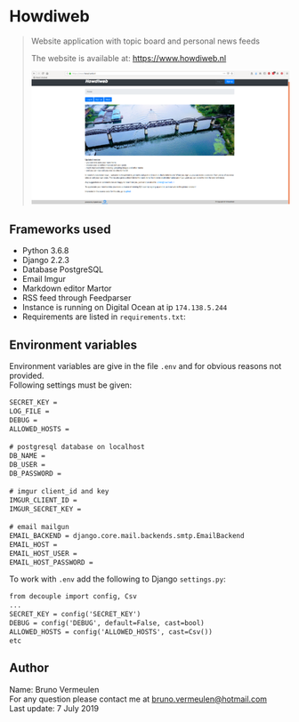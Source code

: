 # Howdiweb
>Website application with topic board and personal news feeds
>
>The website is available at: https://www.howdiweb.nl  
>
>![](howdiweb_screenshot.png)

## Frameworks used
- Python 3.6.8
- Django 2.2.3
- Database PostgreSQL
- Email Imgur
- Markdown editor Martor
- RSS feed through Feedparser
- Instance is running on Digital Ocean at ip `174.138.5.244`
- Requirements are listed in `requirements.txt`:

## Environment variables
Environment variables are give in the file `.env` and for obvious reasons not provided.   
Following settings must be given:
```
SECRET_KEY =
LOG_FILE =
DEBUG =
ALLOWED_HOSTS =
 
# postgresql database on localhost
DB_NAME =
DB_USER =
DB_PASSWORD =

# imgur client_id and key
IMGUR_CLIENT_ID =
IMGUR_SECRET_KEY =
 
# email mailgun
EMAIL_BACKEND = django.core.mail.backends.smtp.EmailBackend
EMAIL_HOST = 
EMAIL_HOST_USER =
EMAIL_HOST_PASSWORD =
```
To work with `.env` add the following to Django `settings.py`:
```
from decouple import config, Csv
...
SECRET_KEY = config('SECRET_KEY')
DEBUG = config('DEBUG', default=False, cast=bool)
ALLOWED_HOSTS = config('ALLOWED_HOSTS', cast=Csv())
etc
```

## Author
Name: Bruno Vermeulen  
For any question please contact me at bruno.vermeulen@hotmail.com  
Last update: 7 July 2019  
